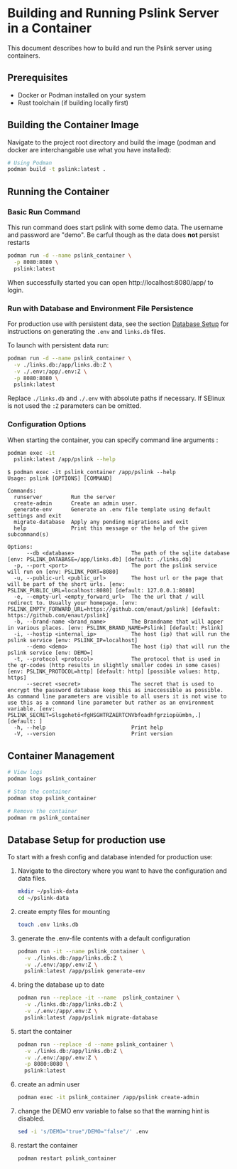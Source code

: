 # Building and Running Pslink Server in a Container

This document describes how to build and run the Pslink server using containers.

## Prerequisites

- Docker or Podman installed on your system
- Rust toolchain (if building locally first)

## Building the Container Image

Navigate to the project root directory and build the image (podman and docker are interchangable use what you have installed):

```bash
# Using Podman
podman build -t pslink:latest .
```

## Running the Container

### Basic Run Command

This run command does start pslink with some demo data. The username and password are "demo". Be carful though as the data does **not** persist restarts

```bash
podman run -d --name pslink_container \
  -p 8080:8080 \
  pslink:latest
```

When successfully started you can open http://localhost:8080/app/ to login.

### Run with Database and Environment File Persistence

For production use with persistent data, see the section [Database Setup](#database-setup-for-production-use) for instructions on generating the `.env` and `links.db` files.

To launch with persistent data run:

```bash
podman run -d --name pslink_container \
  -v ./links.db:/app/links.db:Z \
  -v ./.env:/app/.env:Z \
  -p 8080:8080 \
  pslink:latest
```

Replace `./links.db` and `./.env` with absolute paths if necessary. If SElinux is not used the `:Z` parameters can be omitted.

### Configuration Options

When starting the container, you can specify command line arguments :

```bash
podman exec -it
  pslink:latest /app/pslink --help
```

```
$ podman exec -it pslink_container /app/pslink --help
Usage: pslink [OPTIONS] [COMMAND]

Commands:
  runserver         Run the server
  create-admin      Create an admin user.
  generate-env      Generate an .env file template using default settings and exit
  migrate-database  Apply any pending migrations and exit
  help              Print this message or the help of the given subcommand(s)

Options:
      --db <database>                  The path of the sqlite database [env: PSLINK_DATABASE=/app/links.db] [default: ./links.db]
  -p, --port <port>                    The port the pslink service will run on [env: PSLINK_PORT=8080]
  -u, --public-url <public_url>        The host url or the page that will be part of the short urls. [env: PSLINK_PUBLIC_URL=localhost:8080] [default: 127.0.0.1:8080]
  -e, --empty-url <empty_forward_url>  The the url that / will redirect to. Usually your homepage. [env: PSLINK_EMPTY_FORWARD_URL=https://github.com/enaut/pslink] [default: https://github.com/enaut/pslink]
  -b, --brand-name <brand_name>        The Brandname that will apper in various places. [env: PSLINK_BRAND_NAME=Pslink] [default: Pslink]
  -i, --hostip <internal_ip>           The host (ip) that will run the pslink service [env: PSLINK_IP=localhost]
      --demo <demo>                    The host (ip) that will run the pslink service [env: DEMO=]
  -t, --protocol <protocol>            The protocol that is used in the qr-codes (http results in slightly smaller codes in some cases) [env: PSLINK_PROTOCOL=http] [default: http] [possible values: http, https]
      --secret <secret>                The secret that is used to encrypt the password database keep this as inaccessible as possible. As command line parameters are visible to all users it is not wise to use this as a command line parameter but rather as an environment variable. [env: PSLINK_SECRET=Slsgohetö<fgHSGHTRZAERTCNVbfoadhfgrziopüümbn,.] [default: ]
  -h, --help                           Print help
  -V, --version                        Print version
```

## Container Management

```bash
# View logs
podman logs pslink_container

# Stop the container
podman stop pslink_container

# Remove the container
podman rm pslink_container
```

## Database Setup for production use

To start with a fresh config and database intended for production use:

1. Navigate to the directory where you want to have the configuration and data files.
    ```bash
    mkdir ~/pslink-data
    cd ~/pslink-data
    ```

2. create empty files for mounting
    ```bash
    touch .env links.db
    ```
3. generate the .env-file contents with a default configuration
    ```bash
    podman run -it --name pslink_container \
      -v ./links.db:/app/links.db:Z \
      -v ./.env:/app/.env:Z \
      pslink:latest /app/pslink generate-env
    ```
4. bring the database up to date
    ```bash
    podman run --replace -it --name  pslink_container \
      -v ./links.db:/app/links.db:Z \
      -v ./.env:/app/.env:Z \
      pslink:latest /app/pslink migrate-database
    ```
5. start the container
    ```bash
    podman run --replace -d --name pslink_container \
      -v ./links.db:/app/links.db:Z \
      -v ./.env:/app/.env:Z \
      -p 8080:8080 \
      pslink:latest
    ```
6. create an admin user
    ```bash
    podman exec -it pslink_container /app/pslink create-admin
    ```
7. change the DEMO env variable to false so that the warning hint is disabled.
    ```bash
    sed -i 's/DEMO="true"/DEMO="false"/' .env
    ```
8. restart the container
    ```bash
    podman restart pslink_container
    ```

